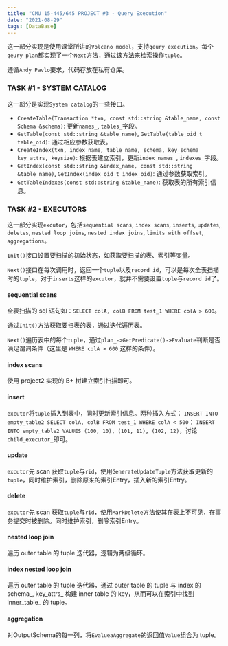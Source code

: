 ```yaml
---
title: "CMU 15-445/645 PROJECT #3 - Query Execution"
date: "2021-08-29"
tags: [DataBase]
---
```


这一部分实现是使用课堂所讲的`Volcano model`，支持`qeury execution`。每个`qeury plan`都实现了一个`Next`方法，通过该方法来检索操作`tuple`。

遵循`Andy Pavlo`要求，代码存放在私有仓库。

### TASK #1 - SYSTEM CATALOG

这一部分是实现`System catalog`的一些接口。

- `CreateTable(Transaction *txn, const std::string &table_name, const Schema &schema)`: 更新`names_`, `tables_`字段。
- `GetTable(const std::string &table_name)`, `GetTable(table_oid_t table_oid)`: 通过相应参数获取表。
- `CreateIndex(txn, index_name, table_name, schema, key_schema key_attrs, keysize)`: 根据表建立索引，更新`index_names_`, `indexes_`字段。
- `GetIndex(const std::string &index_name, const std::string &table_name)`, `GetIndex(index_oid_t index_oid)`: 通过参数获取索引。
- `GetTableIndexes(const std::string &table_name)`: 获取表的所有索引信息。

### TASK #2 - EXECUTORS

这一部分实现`excutor`，包括`sequential scans`, `index scans`, `inserts`, `updates`, `deletes`, `nested loop joins`, `nested index joins`, `limits with offset`, `aggregations`。

`Init()`接口设置要扫描的初始状态，如获取要扫描的表、索引等变量。

`Next()`接口在每次调用时，返回一个`tuple`以及`record id`，可以是每次全表扫描时的`tuple`，对于`inserts`这样的`excutor`，就并不需要设置`tuple`与`record id`了。

#### sequential scans

全表扫描的 sql 语句如：`SELECT colA, colB FROM test_1 WHERE colA > 600`。

通过`Init()`方法获取要扫表的表，通过迭代遍历表。

`Next()`遍历表中的每个`tuple`，通过`plan_->GetPredicate()->Evaluate`判断是否满足谓词条件（这里是 `WHERE colA > 600` 这样的条件）。

#### index scans

使用 project2 实现的 B+ 树建立索引扫描即可。

#### insert

`excutor`将`tuple`插入到表中，同时更新索引信息。两种插入方式：
`INSERT INTO empty_table2 SELECT colA, colB FROM test_1 WHERE colA < 500`；
`INSERT INTO empty_table2 VALUES (100, 10), (101, 11), (102, 12)`，讨论`child_executor_`即可。

#### update

`excutor`先 scan 获取`tuple`与`rid`，使用`GenerateUpdateTuple`方法获取更新的`tuple`，同时维护索引，删除原来的索引Entry，插入新的索引Entry。

#### delete

`excutor`先 scan 获取`tuple`与`rid`，使用`MarkDelete`方法使其在表上不可见，在事务提交时被删除。同时维护索引，删除索引Entry。

#### nested loop join

遍历 outer table 的 tuple 迭代器，逻辑为两级循环。

#### index nested loop join

遍历 outer table 的 tuple 迭代器，通过 outer table 的 tuple 与 index 的schema_, key_attrs_ 构建 inner table 的 key，从而可以在索引中找到 inner_table_ 的 tuple。

#### aggregation

对OutputSchema的每一列，将`EvalueaAggregate`的返回值`Value`组合为 tuple。
